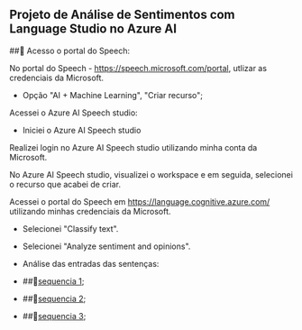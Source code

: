 <h2>
Projeto de Análise de Sentimentos com Language Studio no Azure AI
</h2>
  
<p>
##🚀 Acesso o portal do Speech:

</p>

<p>

No portal do Speech - https://speech.microsoft.com/portal, utlizar as credenciais da Microsoft.

* Opção "AI + Machine Learning", "Criar recurso";

Acessei o Azure AI Speech studio:

* Iniciei o Azure AI Speech studio

Realizei login no Azure AI Speech studio utilizando minha conta da Microsoft.

No Azure AI Speech studio, visualizei o workspace e em seguida, selecionei o recurso que acabei de criar.

Acessei o portal do Speech em https://language.cognitive.azure.com/ utilizando minhas credenciais da Microsoft.

</p>

* Selecionei "Classify text".

* Selecionei "Analyze sentiment and opinions".

* Análise das entradas das sentenças:

 - ##🚀[sequencia 1](../assets/sequence%201.png);

 - ##🚀[sequencia 2](../assets/sequence%202.png);

 - ##🚀[sequencia 3](../assets/sequence%203.png);

